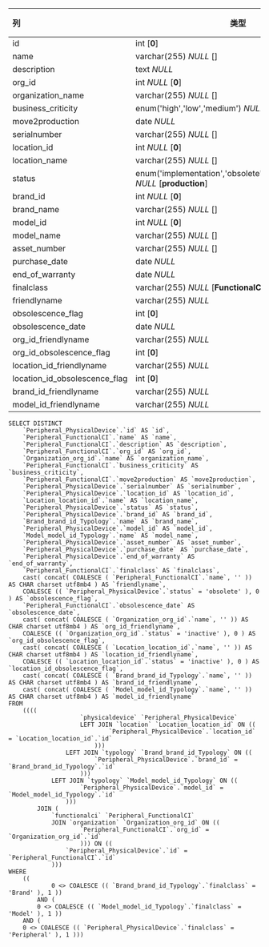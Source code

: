 | 列                            | 类型                                                         | 注释 |
| :---------------------------- | ------------------------------------------------------------ | ---- |
| id                            | int [**0**]                                                  |      |
| name                          | varchar(255) *NULL* []                                       |      |
| description                   | text *NULL*                                                  |      |
| org_id                        | int *NULL* [**0**]                                           |      |
| organization_name             | varchar(255) *NULL* []                                       |      |
| business_criticity            | enum('high','low','medium') *NULL* [**low**]                 |      |
| move2production               | date *NULL*                                                  |      |
| serialnumber                  | varchar(255) *NULL* []                                       |      |
| location_id                   | int *NULL* [**0**]                                           |      |
| location_name                 | varchar(255) *NULL* []                                       |      |
| status                        | enum('implementation','obsolete','production','stock') *NULL* [**production**] |      |
| brand_id                      | int *NULL* [**0**]                                           |      |
| brand_name                    | varchar(255) *NULL* []                                       |      |
| model_id                      | int *NULL* [**0**]                                           |      |
| model_name                    | varchar(255) *NULL* []                                       |      |
| asset_number                  | varchar(255) *NULL* []                                       |      |
| purchase_date                 | date *NULL*                                                  |      |
| end_of_warranty               | date *NULL*                                                  |      |
| finalclass                    | varchar(255) *NULL* [**FunctionalCI**]                       |      |
| friendlyname                  | varchar(255) *NULL*                                          |      |
| obsolescence_flag             | int [**0**]                                                  |      |
| obsolescence_date             | date *NULL*                                                  |      |
| org_id_friendlyname           | varchar(255) *NULL*                                          |      |
| org_id_obsolescence_flag      | int [**0**]                                                  |      |
| location_id_friendlyname      | varchar(255) *NULL*                                          |      |
| location_id_obsolescence_flag | int [**0**]                                                  |      |
| brand_id_friendlyname         | varchar(255) *NULL*                                          |      |
| model_id_friendlyname         | varchar(255) *NULL*                                          |      |

```
SELECT DISTINCT
	`Peripheral_PhysicalDevice`.`id` AS `id`,
	`Peripheral_FunctionalCI`.`name` AS `name`,
	`Peripheral_FunctionalCI`.`description` AS `description`,
	`Peripheral_FunctionalCI`.`org_id` AS `org_id`,
	`Organization_org_id`.`name` AS `organization_name`,
	`Peripheral_FunctionalCI`.`business_criticity` AS `business_criticity`,
	`Peripheral_FunctionalCI`.`move2production` AS `move2production`,
	`Peripheral_PhysicalDevice`.`serialnumber` AS `serialnumber`,
	`Peripheral_PhysicalDevice`.`location_id` AS `location_id`,
	`Location_location_id`.`name` AS `location_name`,
	`Peripheral_PhysicalDevice`.`status` AS `status`,
	`Peripheral_PhysicalDevice`.`brand_id` AS `brand_id`,
	`Brand_brand_id_Typology`.`name` AS `brand_name`,
	`Peripheral_PhysicalDevice`.`model_id` AS `model_id`,
	`Model_model_id_Typology`.`name` AS `model_name`,
	`Peripheral_PhysicalDevice`.`asset_number` AS `asset_number`,
	`Peripheral_PhysicalDevice`.`purchase_date` AS `purchase_date`,
	`Peripheral_PhysicalDevice`.`end_of_warranty` AS `end_of_warranty`,
	`Peripheral_FunctionalCI`.`finalclass` AS `finalclass`,
	cast( concat( COALESCE ( `Peripheral_FunctionalCI`.`name`, '' )) AS CHAR charset utf8mb4 ) AS `friendlyname`,
	COALESCE (( `Peripheral_PhysicalDevice`.`status` = 'obsolete' ), 0 ) AS `obsolescence_flag`,
	`Peripheral_FunctionalCI`.`obsolescence_date` AS `obsolescence_date`,
	cast( concat( COALESCE ( `Organization_org_id`.`name`, '' )) AS CHAR charset utf8mb4 ) AS `org_id_friendlyname`,
	COALESCE (( `Organization_org_id`.`status` = 'inactive' ), 0 ) AS `org_id_obsolescence_flag`,
	cast( concat( COALESCE ( `Location_location_id`.`name`, '' )) AS CHAR charset utf8mb4 ) AS `location_id_friendlyname`,
	COALESCE (( `Location_location_id`.`status` = 'inactive' ), 0 ) AS `location_id_obsolescence_flag`,
	cast( concat( COALESCE ( `Brand_brand_id_Typology`.`name`, '' )) AS CHAR charset utf8mb4 ) AS `brand_id_friendlyname`,
	cast( concat( COALESCE ( `Model_model_id_Typology`.`name`, '' )) AS CHAR charset utf8mb4 ) AS `model_id_friendlyname` 
FROM
	((((
					`physicaldevice` `Peripheral_PhysicalDevice`
					LEFT JOIN `location` `Location_location_id` ON ((
							`Peripheral_PhysicalDevice`.`location_id` = `Location_location_id`.`id` 
						)))
				LEFT JOIN `typology` `Brand_brand_id_Typology` ON ((
						`Peripheral_PhysicalDevice`.`brand_id` = `Brand_brand_id_Typology`.`id` 
					)))
			LEFT JOIN `typology` `Model_model_id_Typology` ON ((
					`Peripheral_PhysicalDevice`.`model_id` = `Model_model_id_Typology`.`id` 
				)))
		JOIN (
			`functionalci` `Peripheral_FunctionalCI`
			JOIN `organization` `Organization_org_id` ON ((
					`Peripheral_FunctionalCI`.`org_id` = `Organization_org_id`.`id` 
					))) ON ((
				`Peripheral_PhysicalDevice`.`id` = `Peripheral_FunctionalCI`.`id` 
			))) 
WHERE
	((
			0 <> COALESCE (( `Brand_brand_id_Typology`.`finalclass` = 'Brand' ), 1 )) 
		AND (
		0 <> COALESCE (( `Model_model_id_Typology`.`finalclass` = 'Model' ), 1 )) 
	AND (
	0 <> COALESCE (( `Peripheral_PhysicalDevice`.`finalclass` = 'Peripheral' ), 1 )))
```

